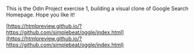 This is the Odin Project exercise 1, building a visual clone of Google Search Homepage.
Hope you like it!

[https://htmlpreview.github.io/?https://github.com/simplebeat/oggle/index.html](https://htmlpreview.github.io/?https://github.com/simplebeat/oggle/index.html)
